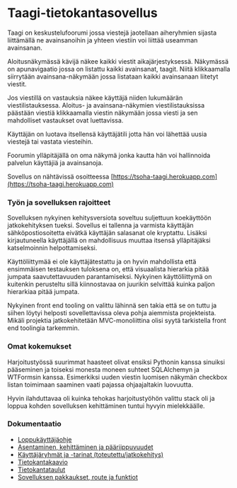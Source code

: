 # Taagi-tietokantasovellus

Taagi on keskustelufoorumi jossa viestejä jaotellaan aiheryhmien sijasta liittämällä ne avainsanoihin ja yhteen viestiin voi liittää useamman avainsanan. 

Aloitusnäkymässä kävijä näkee kaikki viestit aikajärjestyksessä. Näkymässä on apunavigaatio jossa on listattu kaikki avainsanat, taagit. Niitä klikkaamalla siirrytään avainsana-näkymään jossa listataan kaikki avainsanaan liitetyt viestit. 

Jos viestillä on vastauksia näkee käyttäjä niiden lukumäärän viestilistauksessa. Aloitus- ja avainsana-näkymien viestilistauksissa päästään viestiä klikkaamalla  viestin näkymään jossa viesti ja sen mahdolliset vastaukset ovat luettavissa. 

Käyttäjän on luotava itsellensä käyttäjätili jotta hän voi lähettää uusia viestejä tai vastata viesteihin. 

Foorumin ylläpitäjällä on oma näkymä jonka kautta hän voi hallinnoida palvelun käyttäjiä ja avainsanoja.

Sovellus on nähtävissä osoitteessa [https://tsoha-taagi.herokuapp.com](https://tsoha-taagi.herokuapp.com)


### Työn ja sovelluksen rajoitteet

Sovelluksen nykyinen kehitysversiota soveltuu suljettuun koekäyttöön jatkokehityksen tueksi. Sovellus ei tallenna ja varmista käyttäjän sähköpostiosoitetta eivätkä käyttäjän salasanat ole kryptattu. Lisäksi kirjautuneella käyttäjällä on mahdollisuus muuttaa itsensä ylläpitäjäksi katselmoinnin helpottamiseksi.

Käyttöliittymää ei ole käyttäjätestattu ja on hyvin mahdollista että ensimmäisen testauksen tuloksena on, että visuaalista hierarkia pitää jumpata saavutettavuuden parantamiseksi. Nykyinen käyttöliittymä on kuitenkin perusteltu sillä kiinnostavaa on juurikin selvittää kuinka paljon hierarkiaa pitää jumpata.

Nykyinen front end tooling on valittu lähinnä sen takia että se on tuttu ja siihen löytyi helposti sovellettavissa oleva pohja aiemmista projekteista. Mikäli projektia jatkokehitetään MVC-monoliittina olisi syytä tarkistella front end toolingia tarkemmin.


### Omat kokemukset

Harjoitustyössä suurimmat haasteet olivat ensiksi Pythonin kanssa sinuiksi pääseminen ja toiseksi monesta moneen suhteet SQLAlchemyn ja WTFormsin kanssa. Esimerkiksi uuden viestin luomisen näkymän checkbox listan toimimaan saaminen vaati pajassa ohjaajaltakin luovuutta.

Hyvin ilahduttavaa oli kuinka tehokas harjoitustyöhön valittu stack oli ja loppua kohden sovelluksen kehittäminen tuntui hyvyin mielekkäälle.


### Dokumentaatio

  * [Loppukäyttäjäohje](https://github.com/juhoaj/tsoha-2/blob/master/documentation/loppukayttajaohje.md)
  * [Asentaminen, kehittäminen ja pääriippuvuudet](https://github.com/juhoaj/tsoha-2/blob/master/documentation/kehittaminen.md)
  * [Käyttäjäryhmät ja -tarinat (toteutettu/jatkokehitys)](https://github.com/juhoaj/tsoha-2/blob/master/documentation/kayttajatapaukset.md)
  * [Tietokantakaavio](https://github.com/juhoaj/tsoha-2/blob/master/documentation/tietokantakaavio.pdf)
  * [Tietokantataulut](https://github.com/juhoaj/tsoha-2/blob/master/documentation/tietokantataulut.md)
  * [Sovelluksen pakkaukset, route ja funktiot](https://github.com/juhoaj/tsoha-2/blob/master/documentation/reitit.md)
